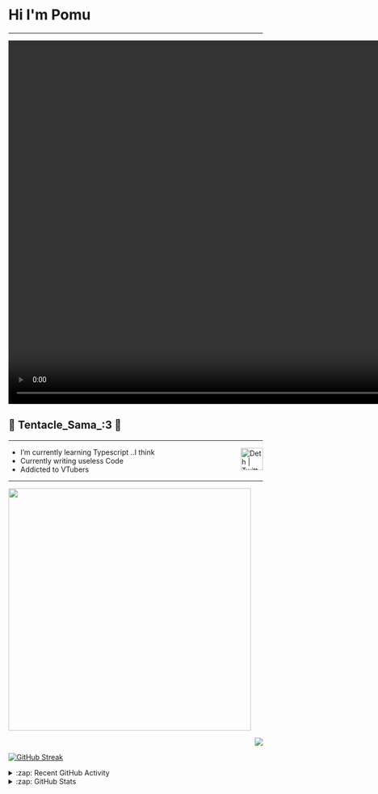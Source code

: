 # Hi I'm Pomu 
---
<p align = "center">
<video width="1280" height="720" autoplay>
  <source src="./assets/Lazulight.mp4" type="video/mp4">
  <source src="./assets/Lazulight.mp4" type="video/ogg">
  Your browser does not support the video tag.
</video>
</p>

## 🐙 Tentacle_Sama_:3 🐙
---
- I’m currently learning Typescript ..I think [<img align="right" alt="Deth | Twitter" width="44px" src="https://cdn.jsdelivr.net/npm/simple-icons@v3/icons/twitter.svg" />](https://twitter.com/Hi_Im_Pomu)
- Currently writing useless Code
- Addicted to VTubers



---
                      
<p align = "left">
  <img src = "https://github-readme-stats.vercel.app/api/top-langs/?username=TentacleSama4254&theme=radical&layout=compact" width="480">
</p>

<p align = "right">
  <img src = "https://github-readme-stats.vercel.app/api?username=TentacleSama4254&show_icons=true&theme=radical&layout=compact">
</p>

[![GitHub Streak](http://github-readme-streak-stats.herokuapp.com?user=TentacleSama4254&theme=radical&date_format=M%20j%5B%2C%20Y%5D)](https://git.io/streak-stats)
<details>
  <summary>:zap: Recent GitHub Activity</summary>
  
<!--START_SECTION:activity-->

<!--END_SECTION:activity-->

</details>

<details>
  <summary>:zap: GitHub Stats</summary>

 

